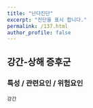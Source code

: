 ```yaml
---
title: "난다진단"
excerpt: "진단을 표시 합니다."
permalink: /137.html
author_profile: false
---
```

## 강간-상해 증후군



### 특성 / 관련요인 / 위험요인

>   

    강간
